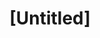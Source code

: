 ---
pid: fs122
title: "[Untitled]"
location_transcription: 
coordinates: "[-75.150958310102, 39.955707915569]"
zipcode: '19131'
gen_neighborhood: West Philadelphia
neighborhood: Wynnefield
outside_phl: 
age: '16'
age_range: 13-19
instagram: 
image_file_name: fs_122.jpg
proposal_transcription: |-
  (1) A monument to people who lost their life in Philly thro police brutality to honor their lifes
  (2) & for inosent people who lost their lives through other people's crimes
topic: Violence
topic_summary: 0, 0
type: Other No Form
keywords_other: 
credit: Percia
image_labels: 
twitter: 
facebook: 
permalink: "/monuments/fs122/"
layout: item-page
---